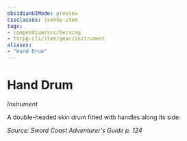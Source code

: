 ```yaml
---
obsidianUIMode: preview
cssclasses: json5e-item
tags:
- compendium/src/5e/scag
- ttrpg-cli/item/gear/instrument
aliases: 
- "Hand Drum"
---
```

# Hand Drum
*Instrument*  


A double-headed skin drum fitted with handles along its side.

*Source: Sword Coast Adventurer's Guide p. 124*